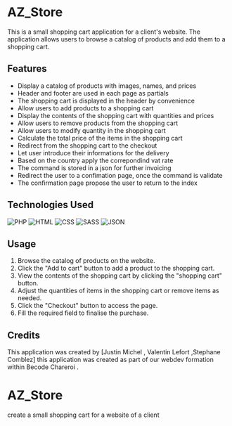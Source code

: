 # AZ_Store

This is a small shopping cart application for a client's website. The application allows users to browse a catalog of products and add them to a shopping cart.

## Features

- Display a catalog of products with images, names, and prices
- Header and footer are used in each page as partials 
- The shopping cart is displayed in the header by convenience 
- Allow users to add products to a shopping cart
- Display the contents of the shopping cart with quantities and prices
- Allow users to remove products from the shopping cart
- Allow users to modify quantity in the shopping cart 
- Calculate the total price of the items in the shopping cart
- Redirect from the shopping cart to the checkout 
- Let user introduce their informations for the delivery 
- Based on the country apply the correpondind vat rate
- The command is stored in a json for further invoicing  
- Redirect the user to a confimation page, once the command is validate 
- The confirmation page propose the user to return to the index 



## Technologies Used

![PHP](https://img.shields.io/badge/PHP-777BB4?style=for-the-badge&logo=php&logoColor=white)
![HTML](https://img.shields.io/badge/HTML5-E34F26?style=for-the-badge&logo=html5&logoColor=white)
![CSS](https://img.shields.io/badge/CSS3-1572B6?style=for-the-badge&logo=css3&logoColor=white)
![SASS](https://img.shields.io/badge/Sass-CC6699?style=for-the-badge&logo=sass&logoColor=white)
![JSON](https://img.shields.io/badge/json-5E5C5C?style=for-the-badge&logo=json&logoColor=white)

## Usage

1. Browse the catalog of products on the website.
2. Click the "Add to cart" button to add a product to the shopping cart.
3. View the contents of the shopping cart by clicking the "shopping cart" button.
4. Adjust the quantities of items in the shopping cart or remove items as needed.
5. Click the "Checkout" button to access the page.
6. Fill the required field to finalise the purchase. 

## Credits

This application was created by [Justin Michel , Valentin Lefort ,Stephane Comblez] this application was created as part of our webdev formation within Becode Chareroi .

# AZ_Store
create a small shopping cart for a website of a client
